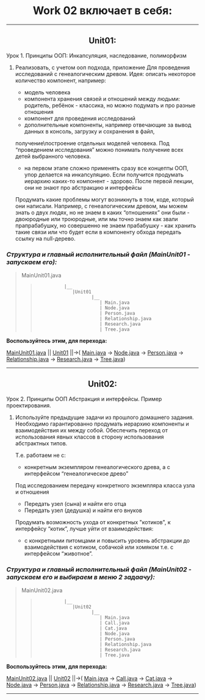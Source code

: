 <h1 align="center"><b> Work 02 включает в себя: </b></h1>

---

<h2 align="center"><b> Unit01: </b></h2>

Урок 1. Принципы ООП: Инкапсуляция, наследование, полиморфизм
1. Реализовать, с учетом ооп подхода, приложение
   Для проведения исследований с генеалогическим древом.
   Идея: описать некоторое количество компонент, например:
   - модель человека
   - компонента хранения связей и отношений между людьми: родитель, ребёнок - классика, но можно подумать
     и про разные отношения
   - компонент для проведения исследований
   - дополнительные компоненты, например отвечающие за вывод данных в консоль, загрузку и сохранения в файл,

   получение\построение отдельных моделей человека.
   Под “проведением исследования” можно понимать получение всех детей выбранного человека.
   * на первом этапе сложно применять сразу все концепты ООП, упор делается на инкапсуляцию.
     Если получится продумать иерархию каких-то компонент - здорово. После первой лекции,
     они не знают про абстракцию и интерфейсы

   Продумать какие проблемы могут возникнуть в том, коде, который они написали.
   Например, с генеалогическим древом, мы можем знать о двух людях, но не знаем в каких “отношениях” они были -
   двоюродные или троюродные, или мы точно знаем как звали прапрабабушку, но совершенно не знаем прабабушку -
   как хранить такие связи или что будет если в компоненту обхода передать ссылку на null-дерево.

### *Структура и главный исполнительный файл (MainUnit01 - запускаем его):* ###

> MainUnit01.java
>>               |__
>>                  |Unit01
>>                         |__
>>                            | Main.java
>>                            | Node.java
>>                            | Person.java
>>                            | Relationship.java
>>                            | Research.java
>>                            | Tree.java

**Воспользуйтесь этим, для перехода:**

[MainUnit01.java](MainUnit01.java)
||
[Unit01](Unit01) ||->( [Main.java](Unit01/Main.java)
-> [Node.java](Unit01/Node.java)
-> [Person.java](Unit01/Person.java)
-> [Relationship.java](Unit01/Relationship.java)
-> [Research.java](Unit01/Research.java)
-> [Tree.java](Unit01/Tree.java))

---


<h2 align="center"><b> Unit02: </b></h2>

Урок 2. Принципы ООП Абстракция и интерфейсы. Пример проектирования.

1. Используйте предыдущие задачи из прошлого домашнего задания.
   Необходимо гарантированно продумать иерархию компоненты и взаимодействия их между собой.
   Обеспечить переход от использования явных классов в сторону использования абстрактных типов.

   Т.е. работаем не с:
   - конкретным экземпляром генеалогического древа, а с интерфейсом “генеалогическое древо”

   Под исследованием передачу конкретного экземпляра класса узла и отношения
   - Передать узел (сына) и найти его отца
   - Передать узел (дедушка) и найти его внуков
                    
   Продумать возможность ухода от конкретных "котиков", к интерфейсу “котик”, лучше уйти от взаимодействия:
   - с конкретными питомцами и повысить уровень абстракции до взаимодействия с котиком,
   собачкой или хомяком т.е. с интерфейсом “животное”.

### *Структура и главный исполнительный файл (MainUnit02 - запускаем его и выбираем в меню 2 задаачу):* ###

> MainUnit02.java
>>               |__
>>                  |Unit02
>>                         |__
>>                            | Main.java
>>                            | Call.java
>>                            | Cat.java
>>                            | Node.java
>>                            | Person.java
>>                            | Relationship.java
>>                            | Research.java
>>                            | Tree.java

**Воспользуйтесь этим, для перехода:**

[MainUnit02.java](MainUnit02.java)
||
[Unit02](Unit02) ||->( [Main.java](Unit02/Main.java)
-> [Call.java](Unit02/Call.java)
-> [Cat.java](Unit02/Cat.java)
-> [Node.java](Unit02/Node.java)
-> [Person.java](Unit02/Person.java)
-> [Relationship.java](Unit02/Relationship.java)
-> [Research.java](Unit02/Research.java)
-> [Tree.java](Unit02/Tree.java))

---
